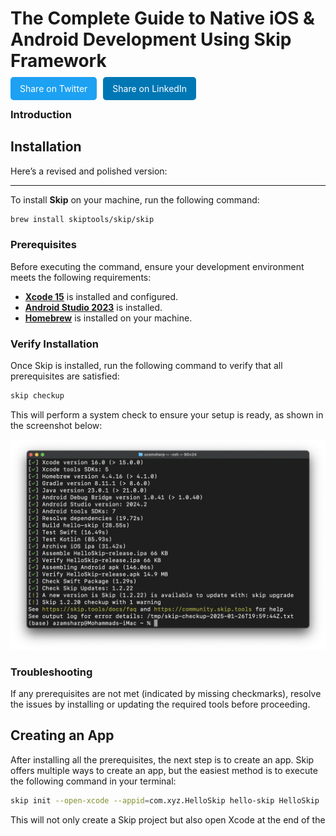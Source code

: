    <style>
    .share-container {
      display: flex;
      gap: 10px; /* Spacing between buttons */
      margin-bottom: 20px; 
    }
    .share-button {
      background-color: #0077b5; /* Default LinkedIn blue */
      color: white;
      border: none;
      padding: 10px 15px;
      font-size: 14px;
      border-radius: 5px;
      text-decoration: none;
      cursor: pointer;
      text-align: center;
    }
    .twitter { background-color: #1da1f2; }
    .linkedin { background-color: #0077b5; }
    .bluesky { background-color: #353c63; }
    .share-button:hover {
      opacity: 0.8;
    }
  </style>

# The Complete Guide to Native iOS & Android Development Using Skip Framework
 <div class="share-container">
    <div>
      <!-- Twitter -->
      <a href="https://twitter.com/intent/tweet?url=https://azamsharp.com/2024/12/18/the-ultimate-guide-to-validation-patterns-in-swiftui.html&text=The Ultimate Guide to Validation Patterns in SwiftUI by @azamsharp"
         target="_blank" 
         rel="noopener noreferrer" 
         class="share-button twitter">
        Share on Twitter
      </a>
    </div>
    <div>
      <!-- LinkedIn -->
      <a href="https://www.linkedin.com/sharing/share-offsite/?url=https://azamsharp.com/2024/12/18/the-ultimate-guide-to-validation-patterns-in-swiftui.html"
         target="_blank" 
         rel="noopener noreferrer" 
         class="share-button linkedin">
        Share on LinkedIn
      </a>
    </div>
    
  </div>

### Introduction 

## Installation 

Here’s a revised and polished version:

---

To install **Skip** on your machine, run the following command:

```bash
brew install skiptools/skip/skip
```

### Prerequisites
Before executing the command, ensure your development environment meets the following requirements:
- **[Xcode 15](https://developer.apple.com/xcode)** is installed and configured.
- **[Android Studio 2023](https://developer.android.com/studio)** is installed.
- **[Homebrew](https://brew.sh/)** is installed on your machine.

### Verify Installation
Once Skip is installed, run the following command to verify that all prerequisites are satisfied:

```bash
skip checkup
```

This will perform a system check to ensure your setup is ready, as shown in the screenshot below:

![Skip `skip checkup`](/images/skip1.png)

### Troubleshooting
If any prerequisites are not met (indicated by missing checkmarks), resolve the issues by installing or updating the required tools before proceeding.

## Creating an App 

After installing all the prerequisites, the next step is to create an app. Skip offers multiple ways to create an app, but the easiest method is to execute the following command in your terminal:

``` bash 
skip init --open-xcode --appid=com.xyz.HelloSkip hello-skip HelloSkip
```

This will not only create a Skip project but also open Xcode at the end of the 
